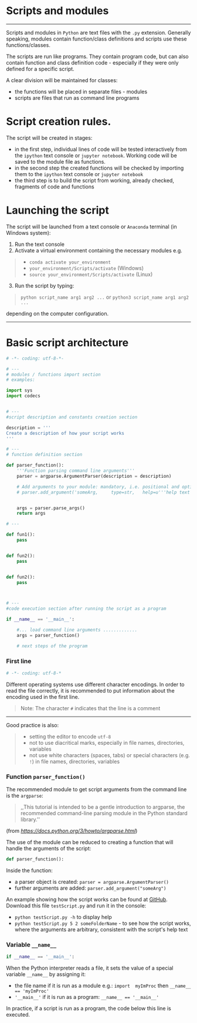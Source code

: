 # Scripts and modules
---

Scripts and modules in `Python` are text files with the `.py` extension.  Generally speaking, modules
contain function/class definitions and scripts use these functions/classes.

The scripts are run like programs. They contain program code, but can also contain function and class
definition code - especially if they were only defined for a specific script. 

A clear division will be maintained for classes:

 - the functions will be placed in separate files - modules
 - scripts are files that run as command line programs



# Script creation rules.

The script will be created in stages:

 - in the first step, individual lines of code will be tested interactively from the `ipython` text
   console or `jupyter notebook`. Working code will be saved to the module file as functions.  
 - in the second step the created functions will be checked by importing them to the `ipython` text
   console or `jupyter notebook` 
 - the third step is to build the script from working, already checked, fragments of code and functions


# Launching the script

The script will be launched from a text console or `Anaconda` terminal (in Windows system):

1. Run the text console
2. Activate a virtual environment containing the necessary modules e.g.
  >- `conda activate your_environment`
  >- `your_environment/Scripts/activate` (Windows)
  >- `source your_environment/Scripts/activate` (Linux)
  
3. Run the script by typing:
  > `python script_name arg1 arg2 ...`  or `python3 script_name arg1 arg2 ...`    

  depending on the computer configuration.

---


# Basic script architecture

```python
# -*- coding: utf-8-*-

# ---
# modules / functions import section
# examples:

import sys
import codecs


# ---
#script description and constants creation section

description = '''
Create a description of how your script works
'''

# ---
# function definition section

def parser_function():
	'''Function parsing command line arguments'''
	parser = argparse.ArgumentParser(description = description)

	# Add arguments to your module: mandatory, i.e. positional and optional i.e.
	# parser.add_argument('someArg, 	type=str,	help=u'''help text''')


	args = parser.parse_args()
	return args

# ---

def fun1():
	pass


def fun2():
	pass


def fun2():
	pass



# ---
#code execution section after running the script as a program

if __name__ == '__main__':

	#... load command line arguments .............
	args = parser_function()

	# next steps of the program

```

### First line

```python
# -*- coding: utf-8-*
```

Different operating systems use different character encodings. In order to read the file correctly, it is recommended to put information about the encoding used in the first line.

>Note:
>The character `#` indicates that the line is a comment
---

Good practice is also:

  >- setting the editor to encode `utf-8`
  >- not to use diacritical marks, especially in file names, directories, variables
  >- not use white characters (spaces, tabs) or special characters (e.g. `!`) in file names, directories, variables


### Function `parser_function()`

The recommended module to get script arguments from the command line is the `argparse`:

>,,This tutorial is intended to be a gentle introduction to argparse, the recommended command-line parsing module in the Python standard library.''

(from *https://docs.python.org/3/howto/argparse.html*)

The use of the module can be reduced to creating a function that will handle the arguments of the script:

```python
def parser_function():
```

Inside the function:

  - a parser object is created:  `parser = argparse.ArgumentParser()`
  - further arguments are added: `parser.add_argument("someArg")`

An example showing how the script works can be found at [GitHub](https://github.com/RemoteSys/entry/blob/master/testScript.py). Download this file `testScript.py` and run it in the console:

  - `python testScript.py -h` to display help
  - `python testScript.py 5 2 someFolderName` - to see how the script works, where the arguments are arbitrary, consistent with the script's help text



### Variable `__name__` 

```python
if __name__ == '__main__':
```

When the Python interpreter reads a file, it sets the value of a special variable `__name__` by assigning it:

  - the file name if it is run as a module e.g.: `import  myImProc` then  `__name__ == 'myImProc'`
  - `'__main__'` if it is run as a program: `__name__ == '__main__'`

In practice, if a script is run as a program, the code below this line is executed.







